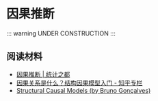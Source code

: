 # 因果推断

::: warning
UNDER CONSTRUCTION
:::

## 阅读材料

- [因果推断 | 统计之都](https://cosx.org/tags/%E5%9B%A0%E6%9E%9C%E6%8E%A8%E6%96%AD)
- [因果关系是什么？结构因果模型入门 - 知乎专栏](https://zhuanlan.zhihu.com/p/33860572)
- [Structural Causal Models (by Bruno Gonçalves)](https://medium.com/data-for-science/causal-inference-part-iv-structural-causal-models-df10a83be580)